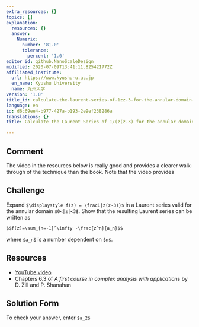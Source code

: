 ```yaml
---
extra_resources: {}
topics: []
explanation:
  resources: {}
  answer:
    Numeric:
      number: '81.0'
      tolerance:
        percent: '1.0'
editor_id: github.NanoScaleDesign
modified: 2020-07-09T13:41:11.825421772Z
affiliated_institute:
  url: https://www.kyushu-u.ac.jp
  en_name: Kyushu University
  name: 九州大学
version: '1.0'
title_id: calculate-the-laurent-series-of-1zz-3-for-the-annular-domain-0z3
language: en
id: d6c69ee4-b977-427a-b193-2e9ef238286a
translations: {}
title: Calculate the Laurent Series of 1/(z(z-3) for the annular domain 0<|z|<3

---
```


## Comment
The video in the resources below is really good and provides a clearer walk-through of the technique than the book. Note that the video provides 

## Challenge
Expand `$\displaystyle f(z) = \frac1{z(z-3)}$` in a Laurent series valid for the annular domain `$0<|z|<3$`. Show that the resulting Laurent series can be written as

`$$f(z)=\sum_{n=-1}^\infty -\frac{z^n}{a_n}$$`

where `$a_n$` is a number dependent on `$n$`.

## Resources
- [YouTube video](https://www.youtube.com/watch?v=LJrP5PCCpTI&list=PLi7yHjesblV0sSfZzWdSUXGO683n_nJdQ&index=31)
- Chapters 6.3 of *A first course in complex analysis with applications* by D. Zill and P. Shanahan


## Solution Form
To check your answer, enter `$a_2$`